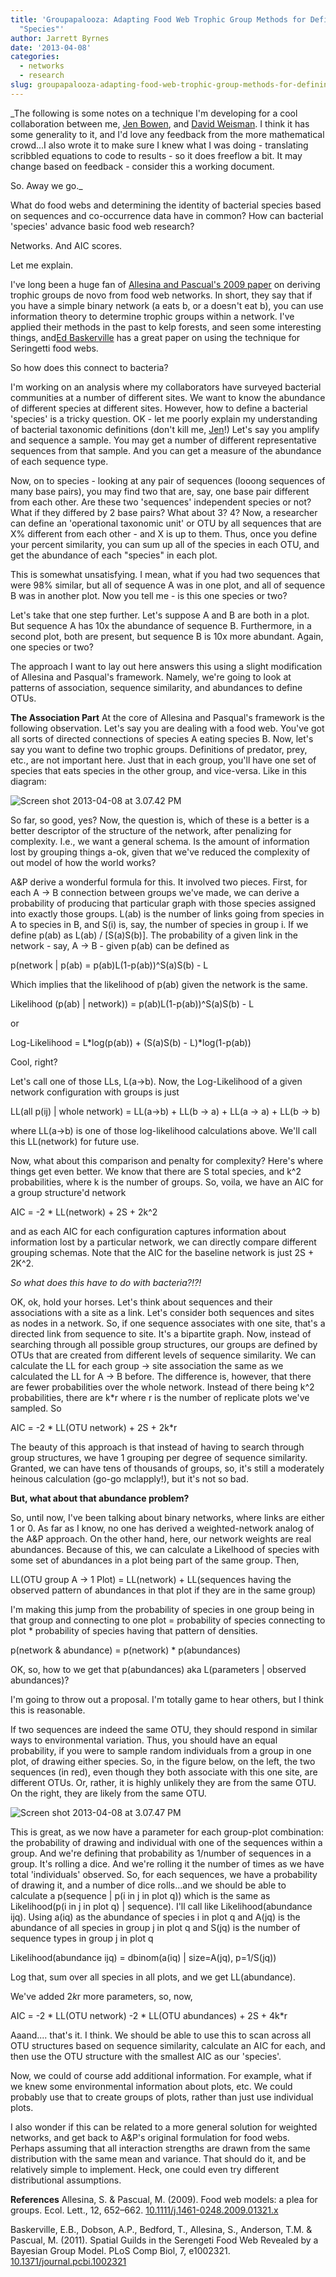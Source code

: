 ```yaml
---
title: 'Groupapalooza: Adapting Food Web Trophic Group Methods for Defining Bacterial
  "Species"'
author: Jarrett Byrnes
date: '2013-04-08'
categories:
  - networks
  - research
slug: groupapalooza-adapting-food-web-trophic-group-methods-for-defining-bacterial-species
---
```


_The following is some notes on a technique I'm developing for a cool collaboration between me, [Jen Bowen](http://faculty.www.umb.edu/jennifer.bowen/home.php), and [David Weisman](http://www.umb.edu/academics/csm/faculty_staff/faculty_and_staff).  I think it has some generality to it, and I'd love any feedback from the more mathematical crowd...I also wrote it to make sure I knew what I was doing - translating scribbled equations to code to results - so it does freeflow a bit.  It may change based on feedback - consider this a working document.

So. Away we go._

What do food webs and determining the identity of bacterial species based on sequences and co-occurrence data have in common? How can bacterial 'species' advance basic food web research?

Networks. And AIC scores.

Let me explain.

I've long been a huge fan of [Allesina and Pascual's 2009 paper](http://dx.doi.org/10.1111/j.1461-0248.2009.01321.x) on deriving trophic groups de novo from food web networks. In short, they say that if you have a simple binary network (a eats b, or a doesn't eat b), you can use information theory to determine trophic groups within a network. I've applied their methods in the past to kelp forests, and seen some interesting things, and[Ed Baskerville](http://dx.doi.org/10.1371/journal.pcbi.1002321) has a great paper on using the technique for Seringetti food webs.

So how does this connect to bacteria?

I'm working on an analysis where my collaborators have surveyed bacterial communities at a number of different sites. We want to know the abundance of different species at different sites. However, how to define a bacterial 'species' is a tricky question. OK - let me poorly explain my understanding of bacterial taxonomic definitions (don't kill me, [Jen](http://faculty.www.umb.edu/jennifer.bowen/home.php)!) Let's say you amplify and sequence a sample. You may get a number of different representative sequences from that sample. And you can get a measure of the abundance of each sequence type.

Now, on to species - looking at any pair of sequences (looong sequences of many base pairs), you may find two that are, say, one base pair different from each other. Are these two 'sequences' independent species or not? What if they differed by 2 base pairs? What about 3? 4? Now, a researcher can define an 'operational taxonomic unit' or OTU by all sequences that are X% different from each other - and X is up to them. Thus, once you define your percent similarity, you can sum up all of the species in each OTU, and get the abundance of each "species" in each plot.

This is somewhat unsatisfying. I mean, what if you had two sequences that were 98% similar, but all of sequence A was in one plot, and all of sequence B was in another plot. Now you tell me - is this one species or two?

Let's take that one step further. Let's suppose A and B are both in a plot. But sequence A has 10x the abundance of sequence B. Furthermore, in a second plot, both are present, but sequence B is 10x more abundant. Again, one species or two?

The approach I want to lay out here answers this using a slight modification of Allesina and Pasqual's framework. Namely, we're going to look at patterns of association, sequence similarity, and abundances to define OTUs.

**The Association Part**
At the core of Allesina and Pasqual's framework is the following observation. Let's say you are dealing with a food web. You've got all sorts of directed connections of species A eating species B. Now, let's say you want to define two trophic groups. Definitions of predator, prey, etc., are not important here. Just that in each group, you'll have one set of species that eats species in the other group, and vice-versa. Like in this diagram:

![Screen shot 2013-04-08 at 3.07.42 PM](http://www.imachordata.com/wp-content/uploads/2013/04/Screen-shot-2013-04-08-at-3.07.42-PM-300x132.jpg)

So far, so good, yes? Now, the question is, which of these is a better is a better descriptor of the structure of the network, after penalizing for complexity. I.e., we want a general schema. Is the amount of information lost by grouping things a-ok, given that we've reduced the complexity of out model of how the world works?

A&P derive a wonderful formula for this. It involved two pieces. First, for each A -> B connection between groups we've made, we can derive a probability of producing that particular graph with those species assigned into exactly those groups. L(ab) is the number of links going from species in A to species in B, and S(i) is, say, the number of species in group i. If we define p(ab) as L(ab) / [S(a)S(b)]. The probability of a given link in the network - say, A -> B - given p(ab) can be defined as

p(network | p(ab) = p(ab)L(1-p(ab))^S(a)S(b) - L

Which implies that the likelihood of p(ab) given the network is the same.

Likelihood (p(ab) | network)) = p(ab)L(1-p(ab))^S(a)S(b) - L

or

Log-Likelihood = L*log(p(ab)) + (S(a)S(b) - L)*log(1-p(ab))

Cool, right?

Let's call one of those LLs, L(a->b). Now, the Log-Likelihood of a given network configuration with groups is just

LL(all p(ij) | whole network) = LL(a->b) + LL(b -> a) + LL(a -> a) + LL(b -> b)

where LL(a->b) is one of those log-likelihood calculations above. We'll call this LL(network) for future use.

Now, what about this comparison and penalty for complexity? Here's where things get even better. We know that there are S total species, and k^2 probabilities, where k is the number of groups. So, voila, we have an AIC for a group structure'd network

AIC = -2 * LL(network) + 2S + 2k^2

and as each AIC for each configuration captures information about information lost by a particular network, we can directly compare different grouping schemas. Note that the AIC for the baseline network is just 2S + 2K^2.

_So what does this have to do with bacteria?!?!_

OK, ok, hold your horses. Let's think about sequences and their associations with a site as a link. Let's consider both sequences and sites as nodes in a network. So, if one sequence associates with one site, that's a directed link from sequence to site. It's a bipartite graph. Now, instead of searching through all possible group structures, our groups are defined by OTUs that are created from different levels of sequence similarity. We can calculate the LL for each group -> site association the same as we calculated the LL for A -> B before. The difference is, however, that there are fewer probabilities over the whole network. Instead of there being k^2 probabilities, there are k*r where r is the number of replicate plots we've sampled. So

AIC = -2 * LL(OTU network) + 2S + 2k*r

The beauty of this approach is that instead of having to search through group structures, we have 1 grouping per degree of sequence similarity. Granted, we can have tens of thousands of groups, so, it's still a moderately heinous calculation (go-go mclapply!), but it's not so bad.

**But, what about that abundance problem?**

So, until now, I've been talking about binary networks, where links are either 1 or 0. As far as I know, no one has derived a weighted-network analog of the A&P approach. On the other hand, here, our network weights are real abundances. Because of this, we can calculate a Likelhood of species with some set of abundances in a plot being part of the same group. Then,

LL(OTU group A -> 1 Plot) = LL(network) + LL(sequences having the observed pattern of abundances in that plot if they are in the same group)

I'm making this jump from the
probability of species in one group being in that group and connecting to one plot = probability of species connecting to plot * probability of species having that pattern of densities.

p(network & abundance) = p(network) * p(abundances)

OK, so, how to we get that p(abundances) aka L(parameters | observed abundances)?

I'm going to throw out a proposal. I'm totally game to hear others, but I think this is reasonable.

If two sequences are indeed the same OTU, they should respond in similar ways to environmental variation. Thus, you should have an equal probability, if you were to sample random individuals from a group in one plot, of drawing either species. So, in the figure below, on the left, the two sequences (in red), even though they both associate with this one site, are different OTUs. Or, rather, it is highly unlikely they are from the same OTU. On the right, they are likely from the same OTU.

![Screen shot 2013-04-08 at 3.07.47 PM](http://www.imachordata.com/wp-content/uploads/2013/04/Screen-shot-2013-04-08-at-3.07.47-PM.jpg)

This is great, as we now have a parameter for each group-plot combination: the probability of drawing and individual with one of the sequences within a group. And we're defining that probability as 1/number of sequences in a group. It's rolling a dice. And we're rolling it the number of times as we have total 'individuals' observed. So, for each sequences, we have a probability of drawing it, and a number of dice rolls...and we should be able to calculate a p(sequence | p(i in j in plot q)) which is the same as Likelihood(p(i in j in plot q) | sequence). I'll call like Likelihood(abundance ijq). Using a(iq) as the abundance of species i in plot q and A(jq) is the abundance of all species in group j in plot q and S(jq) is the number of sequence types in group j in plot q

Likelihood(abundance ijq) = dbinom(a(iq) | size=A(jq), p=1/S(jq))

Log that, sum over all species in all plots, and we get LL(abundance).

We've added 2*k*r more parameters, so, now,

AIC = -2 * LL(OTU network) -2 * LL(OTU abundances) + 2S + 4k*r

Aaand.... that's it. I think. We should be able to use this to scan across all OTU structures based on sequence similarity, calculate an AIC for each, and then use the OTU structure with the smallest AIC as our 'species'.

Now, we could of course add additional information. For example, what if we knew some environmental information about plots, etc. We could probably use that to create groups of plots, rather than just use individual plots.

I also wonder if this can be related to a more general solution for weighted networks, and get back to A&P's original formulation for food webs. Perhaps assuming that all interaction strengths are drawn from the same distribution with the same mean and variance. That should do it, and be relatively simple to implement. Heck, one could even try different distributional assumptions.

**References**
Allesina, S. & Pascual, M. (2009). Food web models: a plea for groups. Ecol. Lett., 12, 652–662. [10.1111/j.1461-0248.2009.01321.x](http://dx.doi.org/10.1111/j.1461-0248.2009.01321.x)

Baskerville, E.B., Dobson, A.P., Bedford, T., Allesina, S., Anderson, T.M. & Pascual, M. (2011). Spatial Guilds in the Serengeti Food Web Revealed by a Bayesian Group Model. PLoS Comp Biol, 7, e1002321. [10.1371/journal.pcbi.1002321](http://dx.doi.org/10.1371/journal.pcbi.1002321)
